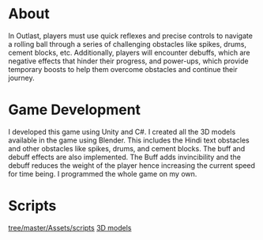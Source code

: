 # About

In Outlast, players must use quick reflexes and precise controls to navigate a rolling ball through a series of challenging obstacles like spikes, drums, cement blocks, etc. Additionally, players will encounter debuffs, which are negative effects that hinder their progress, and power-ups, which provide temporary boosts to help them overcome obstacles and continue their journey.

# Game Development 
I developed this game using Unity and C#. I created all the 3D models available in the game using Blender. This includes the Hindi text obstacles and other obstacles like spikes, drums, and cement blocks. The buff and debuff effects are also implemented. The Buff adds invincibility and the debuff reduces the weight of the player hence increasing the current speed for time being. I programmed the whole game on my own.

# Scripts
[tree/master/Assets/scripts](https://github.com/kinshuk122/Outlast_3D_Endless_Runner/tree/master/Assets/scripts)
[3D models](https://www.artstation.com/artwork/X1R3za)
